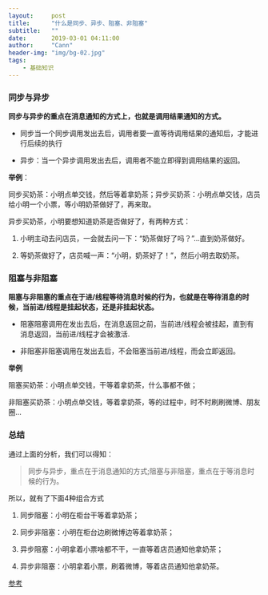```yaml
---
layout:     post
title:      "什么是同步、异步、阻塞、非阻塞"
subtitle:   ""
date:       2019-03-01 04:11:00
author:     "Cann"
header-img: "img/bg-02.jpg"
tags:
    - 基础知识
---
```


### 同步与异步

**同步与异步的重点在消息通知的方式上，也就是调用结果通知的方式。**

- 同步当一个同步调用发出去后，调用者要一直等待调用结果的通知后，才能进行后续的执行

- 异步：当一个异步调用发出去后，调用者不能立即得到调用结果的返回。

**举例**：

同步买奶茶：小明点单交钱，然后等着拿奶茶；异步买奶茶：小明点单交钱，店员给小明一个小票，等小明奶茶做好了，再来取。

异步买奶茶，小明要想知道奶茶是否做好了，有两种方式：

1. 小明主动去问店员，一会就去问一下：“奶茶做好了吗？”...直到奶茶做好。

2. 等奶茶做好了，店员喊一声：“小明，奶茶好了！”，然后小明去取奶茶。


### 阻塞与非阻塞

**阻塞与非阻塞的重点在于进/线程等待消息时候的行为，也就是在等待消息的时候，当前进/线程是挂起状态，还是非挂起状态。**

- 阻塞阻塞调用在发出去后，在消息返回之前，当前进/线程会被挂起，直到有消息返回，当前进/线程才会被激活.

- 非阻塞非阻塞调用在发出去后，不会阻塞当前进/线程，而会立即返回。

**举例**

阻塞买奶茶：小明点单交钱，干等着拿奶茶，什么事都不做；

非阻塞买奶茶：小明点单交钱，等着拿奶茶，等的过程中，时不时刷刷微博、朋友圈...


### 总结

通过上面的分析，我们可以得知：

>同步与异步，重点在于消息通知的方式;阻塞与非阻塞，重点在于等消息时候的行为。

所以，就有了下面4种组合方式

1. 同步阻塞：小明在柜台干等着拿奶茶；

1. 同步非阻塞：小明在柜台边刷微博边等着拿奶茶；

1. 异步阻塞：小明拿着小票啥都不干，一直等着店员通知他拿奶茶；

1. 异步非阻塞：小明拿着小票，刷着微博，等着店员通知他拿奶茶。

[参考](https://www.zhihu.com/question/19732473)
